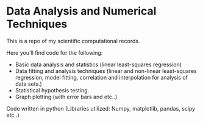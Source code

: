 # Data Analysis and Numerical Techniques 

This is a repo of my scientific computational records.

Here you'll find code for the following:

 - Basic data analysis and statistics (linear least-squares regression)
 - Data fitting and analysis techniques (linear and non-linear least-squares regression, model fitting, correlation and interpolation for analysis of data sets.)
 - Statistical hypothesis testing.
 - Graph plotting (with error bars and etc..)

Code written in python (Libraries utilized: Numpy, matplotlib, pandas, scipy etc..) 

